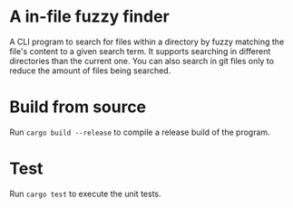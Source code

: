 # A in-file fuzzy finder

A CLI program to search for files within a directory by fuzzy matching the file's content to a given search term.
It supports searching in different directories than the current one.
You can also search in git files only to reduce the amount of files being searched.

# Build from source

Run `cargo build --release` to compile a release build of the program.

# Test

Run `cargo test` to execute the unit tests.
